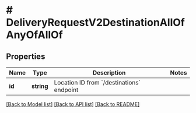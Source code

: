 # # DeliveryRequestV2DestinationAllOfAnyOfAllOf

## Properties

Name | Type | Description | Notes
------------ | ------------- | ------------- | -------------
**id** | **string** | Location ID from &#x60;/destinations&#x60; endpoint |

[[Back to Model list]](../../README.md#models) [[Back to API list]](../../README.md#endpoints) [[Back to README]](../../README.md)
